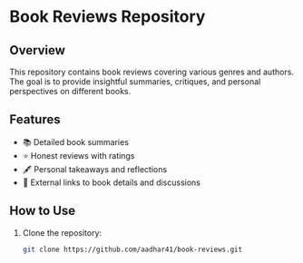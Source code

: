 # Book Reviews Repository

## Overview
This repository contains book reviews covering various genres and authors. The goal is to provide insightful summaries, critiques, and personal perspectives on different books.

## Features
- 📚 Detailed book summaries
- ⭐ Honest reviews with ratings
- 🖋️ Personal takeaways and reflections
- 🔗 External links to book details and discussions

## How to Use
1. Clone the repository:
   ```sh
   git clone https://github.com/aadhar41/book-reviews.git
